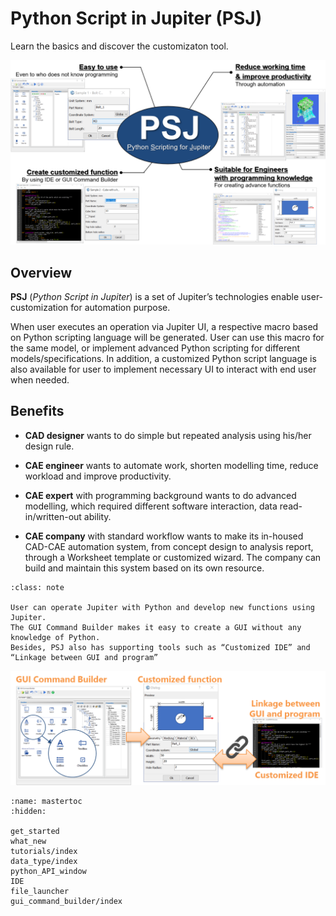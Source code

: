 # Python Script in Jupiter (PSJ)

Learn the basics and discover the customizaton tool.

![PSJ benefits](./_images/benefit.png)

## Overview

**PSJ** (_Python Script in Jupiter_) is a set of Jupiter’s technologies enable user-customization for automation purpose.

When user executes an operation via Jupiter UI, a respective macro based on Python scripting language will be generated. User can use this macro for the same model, or implement advanced Python scripting for different models/specifications. In addition, a customized Python script language is also available for user to implement necessary UI to interact with end user when needed.

## Benefits

- **CAD designer** wants to do simple but repeated analysis using his/her design rule.

- **CAE engineer** wants to automate work, shorten modelling time, reduce workload and improve productivity.

- **CAE expert** with programming background wants to do advanced modelling, which required different software interaction, data read-in/written-out ability.

- **CAE company** with standard workflow wants to make its in-housed CAD-CAE automation system, from concept design to analysis report, through a Worksheet template or customized wizard. The company can build and maintain this system based on its own resource.

```{admonition} Key features
:class: note

User can operate Jupiter with Python and develop new functions using Jupiter.
The GUI Command Builder makes it easy to create a GUI without any knowledge of Python.
Besides, PSJ also has supporting tools such as “Customized IDE” and “Linkage between GUI and program”
```

![PSJ key features](./_images/features.png)

```{toctree}
:name: mastertoc
:hidden:

get_started
what_new
tutorials/index
data_type/index
python_API_window
IDE
file_launcher
gui_command_builder/index
```
